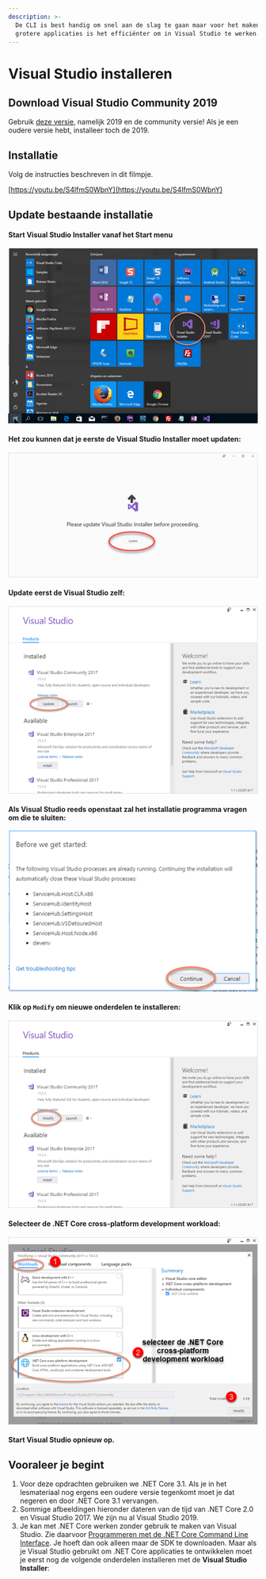 ```yaml
---
description: >-
  De CLI is best handig om snel aan de slag te gaan maar voor het maken van
  grotere applicaties is het efficiënter om in Visual Studio te werken.
---
```


# Visual Studio installeren

## Download Visual Studio Community 2019

Gebruik [deze versie](https://visualstudio.microsoft.com/downloads/), namelijk 2019 en de community versie! Als je een oudere versie hebt, installeer toch de 2019.

## Installatie

Volg de instructies beschreven in dit filmpje.

[https://youtu.be/S4lfmS0WbnY](https://youtu.be/S4lfmS0WbnY)

## Update bestaande installatie

#### Start Visual Studio Installer vanaf het Start menu

![Visual Studio Installer from Start menu](../../.gitbook/assets/image%20%2816%29.png)

#### Het zou kunnen dat je eerste de Visual Studio Installer moet updaten:

![Update Visual Studio Installer](../../.gitbook/assets/image%20%289%29.png)

#### Update eerst de Visual Studio zelf:

![Update Visual Studio](../../.gitbook/assets/image%20%2812%29.png)

#### Als Visual Studio reeds openstaat zal het installatie programma vragen om die te sluiten:

![Close Visual Studio before changing the installation](../../.gitbook/assets/image%20%2815%29.png)

#### **Klik op** **`Modify`** om nieuwe onderdelen te installeren:

![Modify Visual Studio Installation](../../.gitbook/assets/image%20%2819%29.png)

#### Selecteer de .NET Core cross-platform development workload:

![Install .NET Core cross-platform development workload](../../.gitbook/assets/image%20%2810%29.png)

#### Start Visual Studio opnieuw op.

## Vooraleer je begint

1. Voor deze opdrachten gebruiken we .NET Core 3.1. Als je in het lesmateriaal nog ergens een oudere versie tegenkomt moet je dat negeren en door .NET Core 3.1 vervangen.
2. Sommige afbeeldingen hieronder dateren van de tijd van .NET Core 2.0 en Visual Studio 2017. We zijn nu al Visual Studio 2019.
3. Je kan met .NET Core werken zonder gebruik te maken van Visual Studio. Zie daarvoor [Programmeren met de .NET Core Command Line Interface](https://graduaat.programmeren.app/myap/it/page/programming/microsoft.net/dotnet%20core/Programmeren%20met%20de%20.NET%20Core%20Command%20Line%20Interface.html). Je hoeft dan ook alleen maar de SDK te downloaden. Maar als je Visual Studio gebruikt om .NET Core applicaties te ontwikkelen moet je eerst nog de volgende onderdelen installeren met de **Visual Studio Installer**:

